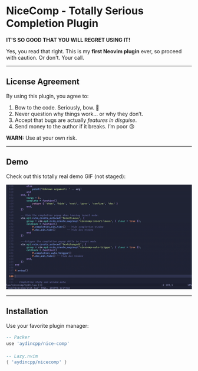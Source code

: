 # NiceComp - Totally Serious Completion Plugin

**IT'S SO GOOD THAT YOU WILL REGRET USING IT!**  

Yes, you read that right. This is my **first Neovim plugin** ever, so proceed with caution. Or don't. Your call.

---

## License Agreement

By using this plugin, you agree to:

1. Bow to the code. Seriously, bow. 🙏
2. Never question why things work… or why they don’t.
3. Accept that bugs are actually *features in disguise*.
4. Send money to the author if it breaks. I’m poor 😢

**WARN:** Use at your own risk.

---

## Demo

Check out this totally real demo GIF (not staged):

![NiceComp Demo](demo.gif)

---

## Installation

Use your favorite plugin manager:

```lua
-- Packer
use 'aydincpp/nice-comp'

-- Lazy.nvim
{ 'aydincpp/nicecomp' }
```
